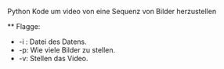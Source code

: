 Python Kode um video von eine Sequenz von Bilder herzustellen

** Flagge:
* -i : Datei des Datens.
* -p: Wie viele Bilder zu stellen.
* -v: Stellen das Video.
